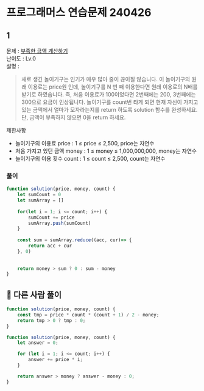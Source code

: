 # 프로그래머스 연습문제 240426

## 1

문제 : [부족한 금액 계산하기](https://school.programmers.co.kr/learn/courses/30/lessons/82612)  
난이도 : Lv.0  
설명 :

>새로 생긴 놀이기구는 인기가 매우 많아 줄이 끊이질 않습니다. 이 놀이기구의 원래 이용료는 price원 인데, 놀이기구를 N 번 째 이용한다면 원래 이용료의 N배를 받기로 하였습니다. 즉, 처음 이용료가 100이었다면 2번째에는 200, 3번째에는 300으로 요금이 인상됩니다.
놀이기구를 count번 타게 되면 현재 자신이 가지고 있는 금액에서 얼마가 모자라는지를 return 하도록 solution 함수를 완성하세요.
단, 금액이 부족하지 않으면 0을 return 하세요.

제한사항  

- 놀이기구의 이용료 price : 1 ≤ price ≤ 2,500, price는 자연수
- 처음 가지고 있던 금액 money : 1 ≤ money ≤ 1,000,000,000, money는 자연수
- 놀이기구의 이용 횟수 count : 1 ≤ count ≤ 2,500, count는 자연수

### 풀이

``` javascript
function solution(price, money, count) {
    let sumCount = 0
    let sumArray = []
   
    for(let i = 1; i <= count; i++) {
        sumCount += price
        sumArray.push(sumCount)
    }
    
    const sum = sumArray.reduce((acc, cur)=> {
        return acc + cur
    }, 0)
    
    
    return money > sum ? 0 : sum - money
}
```

## 👀 다른 사람 풀이

``` javascript
function solution(price, money, count) {
    const tmp = price * count * (count + 1) / 2 - money;
    return tmp > 0 ? tmp : 0;
}
```

``` javascript
function solution(price, money, count) {
    let answer = 0;

    for (let i = 1; i <= count; i++) {
        answer += price * i;
    }

    return answer > money ? answer - money : 0;
}
```
